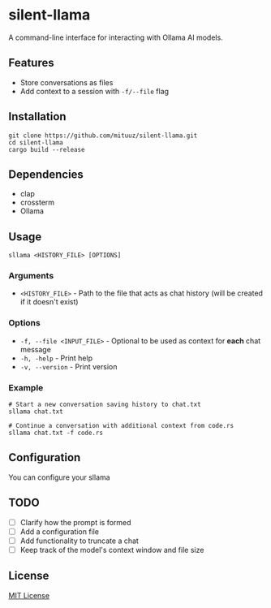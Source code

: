 # silent-llama
A command-line interface for interacting with Ollama AI models.

## Features
- Store conversations as files
- Add context to a session with `-f/--file` flag

## Installation
```shell
git clone https://github.com/mituuz/silent-llama.git
cd silent-llama
cargo build --release
```

## Dependencies
- clap
- crossterm
- Ollama

## Usage
```shell
sllama <HISTORY_FILE> [OPTIONS]
```

### Arguments
- `<HISTORY_FILE>` - Path to the file that acts as chat history (will be created if it doesn't exist)

### Options
- `-f, --file <INPUT_FILE>` - Optional to be used as context for **each** chat message
- `-h, -help` - Print help
- `-v, --version` - Print version

### Example
```shell
# Start a new conversation saving history to chat.txt
sllama chat.txt

# Continue a conversation with additional context from code.rs
sllama chat.txt -f code.rs
```

## Configuration
You can configure your sllama

## TODO
- [ ] Clarify how the prompt is formed
- [ ] Add a configuration file
- [ ] Add functionality to truncate a chat
- [ ] Keep track of the model's context window and file size

## License
[MIT License](LICENSE)
